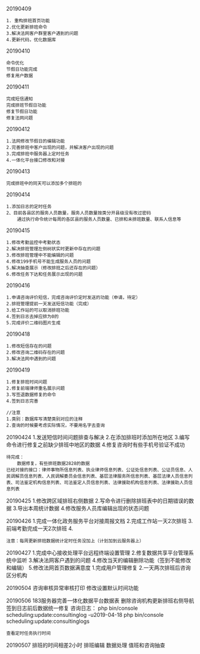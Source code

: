 20190409

    1. 重构排班首页功能
    2.优化更新排班命令
    3.解决法网客户群里客户遇到的问题
    4.更新代码，优化数据库
20190410

	命令优化
	节假日功能完成
	修复用户数据
20190411

    完成短信通知
    完成排班节假日功能
    修复节假日功能
    修复法网问题
20190412

    1.法网修改节假日的编辑功能
    2.完善排班中客户出现的问题，并解决客户出现的问题
    3.完成排班中服务器上定时任务
    4.一体化平台接口修改和对接  
20190413

    完成排班中的同天可以添加多个排班的

20190414

    1.添加日志的定时任务
    2、目前各县区的服务人员数量，服务人员数量按类分开县级没有改过密码
        通过执行命令统计每周的各区县的服务人员数量、已排和未排班数量、联系人信息等

20190415

    1.修改考勤监控中考勤状态
    2.解决排班管理左侧树状实时更新中存在的问题
    3.修改排班管理中不能编辑的问题
    4.修改199手机号不能生成服务人员的问题
    5.解决抽查展示（修改排班之后还存在的问题）
    6.修改任务下达和任务展示出现的问题

20190416

    1.申请咨询评价短信，完成咨询评价定时发送的功能（申请，待定）
    2.排班管理提前一天发送短信功能（完成）
    3.给工作站的可以取消排班功能
    4.签到日志去掉应排为0的
    5.完成评价二维码图片生成
   
20190418

    1.修改短信存在的问题
    2.修改咨询二维码存在的问题
    3.解决法网中遇到的问题
   
20190419
    
    1.修复排班时间问题
    2.修复前端律师重名展示问题
    3.写签退数据修复的命令
    4.签到日志完善
    
    //注意
    1.类别：数据库写清楚类别对应的注释
    2.查询的时候要考虑实际情况，不要用名字去查询

20190424
    1.发送短信时间问题排查与解决
    2.在添加排班时添加所在地区
    3.编写命令进行修复之前缺少排班中地区的数据
    4.修复咨询时有些手机号验证不成功

    待完成：
        数据修复，有些排班数据2828的数据
    已经对接的接口：律师事物所信息列表、执业律师信息列表、公证处信息列表、公证员信息、人民调解员信息列表、人民调解委员会信息列表、基层法律服务所信息列表、基层法律人员信息列表、司法鉴定机构信息列表、司法鉴定人员信息列表、法律援助机构信息列表、法律援助人员信息列表

20190425
    1.修改跨区域排班右侧数据
    2.写命令进行删除排班表中的日期错误的数据
    3.导出本周统计数据
    4.修改服务人员库编辑出现的状态问题

20190426
    1.完成一体化政务服务平台对接周报文档
    2.完成工作站一天2次排班
    3.前端考勤完成一天2次排班
    4.


    注意：每周更新排班数据统计定时任务没加上（计划加到云服务器上）

20190427   1.完成中心接收处理平台远程终端设置管理
    2.修复数据共享平台管理系统中监听
    3.解决法网客户遇到的问题
    4.修改当天的编辑删除功能（签到不能修改和编辑）
    5.修改法网首页数据满意度
    1.完成用户管理修复
    2.一天两次排班后咨询区分机构

20190504
    咨询审核异常审核打印
    修改设置默认时间功能
 
20190506
    183服务器完善一体化数据平台数据表
    删除咨询机构更新排班右侧导航
    签到日志前后数据统一修复
    咨询日志：
        php bin/console scheduling:update:consultinglog -u2019-04-18
        php bin/console scheduling:update:consultinglogs

    查看定时任务执行时间

20190507
    排班的时间相差2小时
    排班编辑
    数据处理
    值班和咨询抽查



























